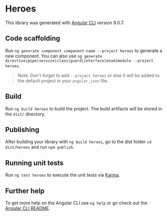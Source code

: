 # Heroes

This library was generated with [Angular CLI](https://github.com/angular/angular-cli) version 9.0.7.

## Code scaffolding

Run `ng generate component component-name --project heroes` to generate a new component. You can also use `ng generate directive|pipe|service|class|guard|interface|enum|module --project heroes`.
> Note: Don't forget to add `--project heroes` or else it will be added to the default project in your `angular.json` file. 

## Build

Run `ng build heroes` to build the project. The build artifacts will be stored in the `dist/` directory.

## Publishing

After building your library with `ng build heroes`, go to the dist folder `cd dist/heroes` and run `npm publish`.

## Running unit tests

Run `ng test heroes` to execute the unit tests via [Karma](https://karma-runner.github.io).

## Further help

To get more help on the Angular CLI use `ng help` or go check out the [Angular CLI README](https://github.com/angular/angular-cli/blob/master/README.md).

